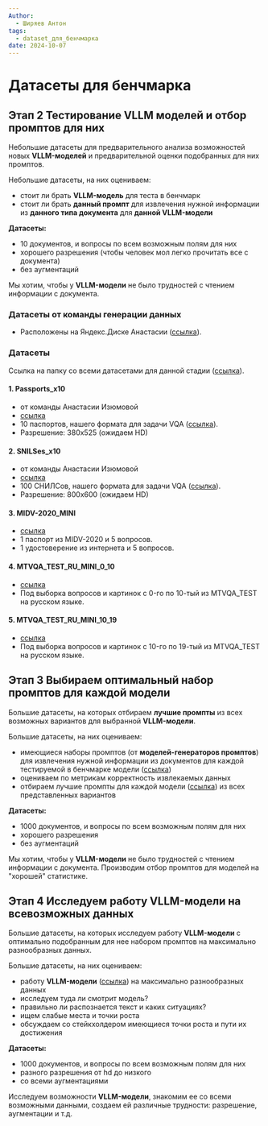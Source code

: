 ```yaml
---
Author:
  - Ширяев Антон
tags:
  - dataset_для_бенчмарка
date: 2024-10-07
---
```


# Датасеты для бенчмарка
## Этап 2 Тестирование VLLM моделей и  отбор промптов для них

Небольшие датасеты для предварительного анализа возможностей новых **VLLM-моделей** и предварительной оценки подобранных для них промптов.

Небольшие датасеты, на них оцениваем:
* стоит ли брать **VLLM-модель** для теста в бенчмарк
* стоит ли брать **данный промпт** для извлечения нужной информации из **данного типа документа** для **данной VLLM-модели**

**Датасеты:**
* 10 документов, и вопросы по всем возможным полям для них
* хорошего разрешения (чтобы человек мол легко прочитать все с документа)
* без аугментаций

Мы хотим, чтобы у **VLLM-модели** не было трудностей с чтением информации с документа.

### Датасеты от команды генерации данных

* Расположены на Яндекс.Диске Анастасии ([ссылка](https://disk.yandex.ru/d/hR862Z9QKwu3xQ)).

### Датасеты
Ссылка на папку со всеми датасетами для данной стадии ([ссылка](https://disk.yandex.ru/d/-wIoP8H9Oz3T5w)).

#### 1. Passports_x10
* от команды Анастасии Изюмовой
* [ссылка](https://disk.yandex.ru/d/u5ZEq_5Lj9L0Gw)
* 10 паспортов, нашего формата для задачи VQA ([ссылка](approved_dataset_format_for_vqa.md)).
* Разрешение: 380x525 (ожидаем HD)

#### 2. SNILSes_x10
* от команды Анастасии Изюмовой
* [ссылка](https://disk.yandex.ru/d/fCcRgxr0kyznCw)
* 100 СНИЛСов, нашего формата для задачи VQA ([ссылка](approved_dataset_format_for_vqa.md)).
* Разрешение: 800x600 (ожидаем HD)

#### 3. MIDV-2020_MINI 
* [ссылка](https://disk.yandex.ru/d/DF_0ULDjItLQkA)
* 1 паспорт из MIDV-2020 и 5 вопросов.
* 1 удостоверение из интернета и 5 вопросов.

#### 4. MTVQA_TEST_RU_MINI_0_10
* [ссылка](https://disk.yandex.ru/d/34OkKfScE6OAjQ)
* Под выборка вопросов и картинок c 0-го по 10-тый из MTVQA_TEST на русском языке.

#### 5. MTVQA_TEST_RU_MINI_10_19
* [ссылка](https://disk.yandex.ru/d/sFox7GPS9B5dvA)
* Под выборка вопросов и картинок c 10-го по 19-тый из MTVQA_TEST на русском языке.

## Этап 3 Выбираем оптимальный набор промптов для каждой модели

Большие датасеты, на которых отбираем **лучшие промпты** из всех возможных вариантов для выбранной **VLLM-модели**.

Большие датасеты, на них оцениваем:
* имеющиеся наборы промптов (от **моделей-генераторов промптов**) для извлечения нужной информации из документов для каждой тестируемой в бенчмарке модели ([ссылка](selected_models_for_benchmark_evaluation.md))
* оцениваем по метрикам корректность извлекаемых данных
* отбираем лучшие промпты для каждой модели ([ссылка](selected_models_for_benchmark_evaluation.md)) из всех представленных вариантов

**Датасеты:**
* 1000 документов, и вопросы по всем возможным полям для них
* хорошего разрешения
* без аугментаций

Мы хотим, чтобы у **VLLM-модели** не было трудностей с чтением информации с документа.
Производим отбор промптов для моделей на "хорошей" статистике.
## Этап 4 Исследуем работу VLLM-модели на всевозможных данных

Большие датасеты, на которых исследуем работу **VLLM-модели** с оптимально подобранным для нее набором промптов на максимально разнообразных данных.

Большие датасеты, на них оцениваем:
* работу **VLLM-модели** ([ссылка](selected_models_for_benchmark_evaluation.md)) на максимально разнообразных данных
* исследуем туда ли смотрит модель?
* правильно ли распознается текст и каких ситуациях?
* ищем слабые места и точки роста
* обсуждаем со стейкхолдером имеющиеся точки роста и пути их достижения

**Датасеты:**
* 1000 документов, и вопросы по всем возможным полям для них
* разного разрешения от hd до низкого
* со всеми аугментациями

Исследуем возможности **VLLM-модели**, знакомим ее со всеми возможными данными, создаем ей различные трудности: разрешение, аугментации и т.д.